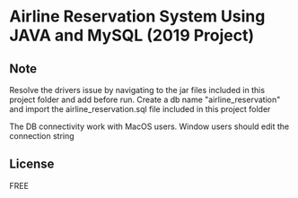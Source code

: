 # Airline Reservation System Using JAVA and MySQL (2019 Project)

## Note
Resolve the drivers issue by navigating to the jar files included in this project folder and add before run.
Create a db name "airline_reservation" and import the airline_reservation.sql file included in this project folder

The DB connectivity work with MacOS users. Window users should edit the connection string


## License
FREE